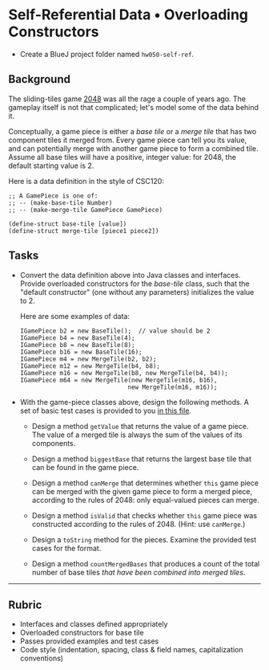 # Self-Referential Data • Overloading Constructors

- Create a BlueJ project folder named `hw050-self-ref`.

## Background

The sliding-tiles game [2048](https://gabrielecirulli.github.io/2048/) was all the rage a couple of years ago. The gameplay itself is not that complicated; let's model some of the data behind it.

Conceptually, a game piece is either a *base tile* or a *merge tile* that has two component tiles it merged from. Every game piece can tell you its value, and can potentially merge with another game piece to form a combined tile. Assume all base tiles will have a positive, integer value: for 2048, the default starting value is 2.

Here is a data definition in the style of CSC120:

    ;; A GamePiece is one of:
    ;; -- (make-base-tile Number)
    ;; -- (make-merge-tile GamePiece GamePiece)

    (define-struct base-tile [value])
    (define-struct merge-tile [piece1 piece2])


## Tasks

- Convert the data definition above into Java classes and interfaces. Provide overloaded constructors for the _base-tile_ class, such that the "default constructor" (one without any parameters) initializes the value to 2.

  Here are some examples of data:

      IGamePiece b2 = new BaseTile();  // value should be 2
      IGamePiece b4 = new BaseTile(4);
      IGamePiece b8 = new BaseTile(8);
      IGamePiece b16 = new BaseTile(16);
      IGamePiece m4 = new MergeTile(b2, b2);
      IGamePiece m12 = new MergeTile(b4, b8);
      IGamePiece m16 = new MergeTile(b8, new MergeTile(b4, b4));
      IGamePiece m64 = new MergeTile(new MergeTile(m16, b16),
                                    new MergeTile(m16, m16));

- With the game-piece classes above, design the following methods. A set of basic test cases is provided to you [in this file](Game2048Tests.java).

  - Design a method `getValue` that returns the value of a game piece. The value of a merged tile is always the sum of the values of its components.

  - Design a method `biggestBase` that returns the largest base tile that can be found in the game piece.

  - Design a method `canMerge` that determines whether `this` game piece can be merged with the given game piece to form a merged piece, according to the rules of 2048: only equal-valued pieces can merge.

  - Design a method `isValid` that checks whether `this` game piece was constructed according to the rules of 2048. (Hint: use `canMerge`.)

  - Design a `toString` method for the pieces. Examine the provided test cases for the format.

  - Design a method `countMergedBases` that produces a count of the total number of base tiles _that have been combined into merged tiles_.



---

## Rubric

- Interfaces and classes defined appropriately
- Overloaded constructors for base tile
- Passes provided examples and test cases
- Code style (indentation, spacing, class & field names, capitalization conventions)
